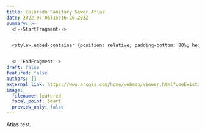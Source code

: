 ```yaml
---
title: Colorado Sanitary Sewer Atlas
date: 2022-07-05T15:16:26.203Z
summary: >-
  <!--StartFragment-->


  <style>.embed-container {position: relative; padding-bottom: 80%; height: 0; max-width: 100%;} .embed-container iframe, .embed-container object, .embed-container iframe{position: absolute; top: 0; left: 0; width: 100%; height: 100%;} small{position: absolute; z-index: 40; bottom: 0; margin-bottom: -15px;}</style><div class="embed-container"><iframe width="500" height="400" frameborder="0" scrolling="no" marginheight="0" marginwidth="0" title="Colorado Sanitary Sewer Atlas" src="[//ucboulder.maps.arcgis.com/apps/Embed/index.html?webmap=3304581155144f18b4d0ba04c8bfc0a3&extent=-113.1993,36.1423,-100.2464,41.5785&zoom=true&previewImage=false&scale=true&disable_scroll=true&theme=light](https://cmbm-gemworkspace.slack.com//ucboulder.maps.arcgis.com/apps/Embed/index.html?webmap=3304581155144f18b4d0ba04c8bfc0a3&extent=-113.1993,36.1423,-100.2464,41.5785&zoom=true&previewImage=false&scale=true&disable_scroll=true&theme=light)"></iframe></div>


  <!--EndFragment-->
draft: false
featured: false
authors: []
external_link: https://www.arcgis.com/home/webmap/viewer.html?useExisting=1&layers=68c036d062fd461a806b8a12f6089094
image:
  filename: featured
  focal_point: Smart
  preview_only: false
---
```

Atlas test.